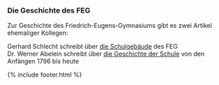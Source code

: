 ---
---

### Die Geschichte des FEG

Zur Geschichte des Friedrich-Eugens-Gymnasiums gibt es zwei Artikel ehemaliger Kollegen:

Gerhard Schlecht schreibt über <a href="javascript:ajaxload('Portrait/Geschichte_des_FEG', '1');"><i class="fa fa-external-link"></i> die Schulgebäude</a> des FEG<br />
Dr. Werner Abelein schreibt über 
<a href="javascript:ajaxload('Portrait/Geschichte_des_FEG', '2');"><i class="fa fa-external-link"></i> die Geschichte der Schule</a> von den Anfängen 1796 bis heute

{% include footer.html %}
